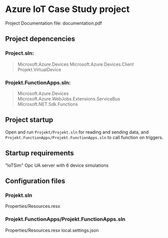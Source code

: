 
# Azure IoT Case Study project

Project Documentation file: documentation.pdf

## Project depencencies

### Project.sln:
> Microsoft.Azure.Devices
> Microsoft.Azure.Devices.Client
> Projekt.VirtualDevice

### Projekt.FunctionApps.sln:
> Microsoft.Azure.Devices
> Microsoft.Azure.WebJobs.Extensions.ServiceBus
> Microsoft.NET.Sdk.Functions

## Project startup

Open and run `Projekt/Projekt.sln` for reading and sending data, and `Projekt.FunctionApps/Projekt.FunctionApps.sln` to call function on triggers.

## Startup requirements

"IoTSim" Opc UA server with 6 device simulations

## Configuration files

### Projekt.sln
Properties/Resources.resx

### Projekt.FunctionApps/Projekt.FunctionApps.sln
Properties/Resources.resx
local.settings.json
